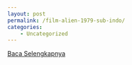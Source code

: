 ```yaml
---
layout: post
permalink: /film-alien-1979-sub-indo/
categories:
    - Uncategorized
---
```


[Baca Selengkapnya](/07)